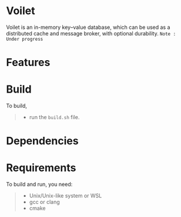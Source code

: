 # Voilet 
Voilet is an in-memory key–value database, which can be used as a distributed cache and message broker, with optional durability.
```Note : Under progress```
# Features

# Build
To build, 
>* run the ```build.sh``` file.

# Dependencies


# Requirements
To build and run, you need:
>* Unix/Unix-like system or WSL
>* gcc or clang
>* cmake
